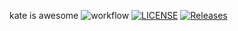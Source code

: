 kate is awesome
![workflow](https://github.com/KLazdina/sem/actions/workflows/main.yml/badge.svg)
[![LICENSE](https://img.shields.io/github/license/KLazdina/sem.svg?style=flat-square)](https://github.com/KLazdina/sem/blob/master/LICENSE)
[![Releases](https://img.shields.io/github/release/KLazdina/sem/all.svg?style=flat-square)](https://github.com/KLazdina/sem/releases)